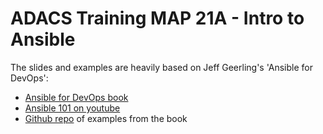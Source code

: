 # ADACS Training MAP 21A - Intro to Ansible

The slides and examples are heavily based on Jeff Geerling's 'Ansible for DevOps':

- [Ansible for DevOps book](https://www.ansiblefordevops.com/)
- [Ansible 101 on youtube](https://www.youtube.com/playlist?list=PL2_OBreMn7FqZkvMYt6ATmgC0KAGGJNAN)
- [Github repo](https://github.com/geerlingguy/ansible-for-devops) of examples from the book
